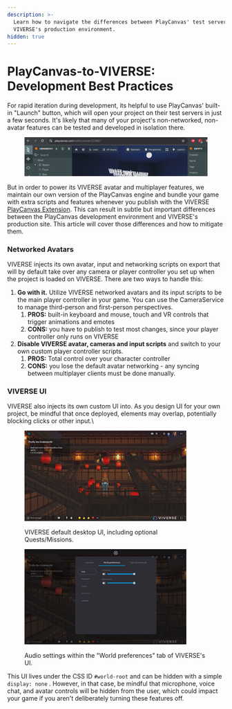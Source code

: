 ```yaml
---
description: >-
  Learn how to navigate the differences between PlayCanvas' test servers and
  VIVERSE's production environment.
hidden: true
---
```


# PlayCanvas-to-VIVERSE: Development Best Practices

For rapid iteration during development, its helpful to use PlayCanvas' built-in "Launch" button, which will open your project on their test servers in just a few seconds. It's likely that many of your project's non-networked, non-avatar features can be tested and developed in isolation there.

<figure><img src="../.gitbook/assets/image (1) (1) (1) (1) (1) (1).png" alt=""><figcaption></figcaption></figure>

But in order to power its VIVERSE avatar and multiplayer features, we maintain our own version of the PlayCanvas engine and bundle your game with extra scripts and features whenever you publish with the VIVERSE [PlayCanvas Extension](playcanvas-extension-setup.md). This can result in subtle but important differences between the PlayCanvas development environment and VIVERSE's production site. This article will cover those differences and how to mitigate them.

### Networked Avatars

VIVERSE injects its own avatar, input and networking scripts on export that will by default take over any camera or player controller you set up when the project is loaded on VIVERSE. There are two ways to handle this:

1. **Go with it.** Utilize VIVERSE networked avatars and its input scripts to be the main player controller in your game. You can use the CameraService to manage third-person and first-person perspectives.
   1. **PROS:** built-in keyboard and mouse, touch and VR controls that trigger animations and emotes
   2. **CONS:** you have to publish to test most changes, since your player controller only runs on VIVERSE
2. **Disable VIVERSE avatar, cameras and input scripts** and switch to your own custom player controller scripts.
   1. **PROS:** Total control over your character controller&#x20;
   2. **CONS:** you lose the default avatar networking - any syncing between multiplayer clients must be done manually.

### VIVERSE UI

VIVERSE also injects its own custom UI into. As you design UI for your own project, be mindful that once deployed, elements may overlap, potentially blocking clicks or other input.\


<figure><img src="../.gitbook/assets/image (7) (1).png" alt="" width="375"><figcaption><p>VIVERSE default desktop UI, including optional Quests/Missions.</p></figcaption></figure>

<figure><img src="../.gitbook/assets/image (4) (1) (1).png" alt="" width="375"><figcaption><p>Audio settings within the "World preferences" tab of VIVERSE's UI.</p></figcaption></figure>

This UI lives under the CSS ID `#world-root`  and can be hidden with a simple `display: none` . However, in that case, be mindful that microphone, voice chat, and avatar controls will be hidden from the user, which could impact your game if you aren't deliberately turning these features off.

